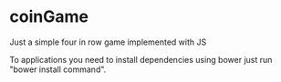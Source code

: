 coinGame
========

Just a simple four in row game implemented with JS

To applications you need to install dependencies using bower just run "bower install command".
